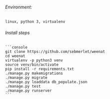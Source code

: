 ###### Environment: 
    linux, python 3, virtualenv
###### Install steps
    ```console
    git clone https://github.com/sebmerlet/weenat
    cd weenat
    virtualenv -p python3 venv
    source venv/bin/activate
    pip install -r requirements.txt
    ./manage.py makemigrations
    ./manage.py migrate
    ./manage.py loaddata db_populate.json
    ./manage.py test
    ./manage.py runserver
    ```